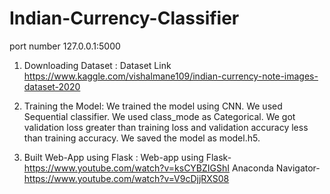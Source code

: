 # Indian-Currency-Classifier





port number
127.0.0.1:5000

1) Downloading Dataset :
    Dataset Link
    https://www.kaggle.com/vishalmane109/indian-currency-note-images-dataset-2020

2) Training the Model:
    We trained the model using CNN.
    We used Sequential classifier.
    We used class_mode as Categorical.
    We got validation loss greater than training loss and validation accuracy less than training accuracy.
    We saved the model as model.h5.

3) Built Web-App using Flask :
    Web-app using Flask-https://www.youtube.com/watch?v=ksCYBZIGShI
    Anaconda Navigator-https://www.youtube.com/watch?v=V9cDjjRXS08
